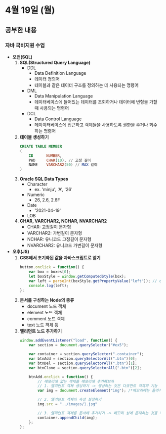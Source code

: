 # 4월 19일 (월)
## 공부한 내용
### 자바 국비지원 수업
- **오전(SQL)**  
  1. **SQL(Structured Query Language)**
      - DDL
        - Data Definition Language
        - 데이터 정의어
        - 테이블과 같은 데이터 구조를 정의하는 데 사용되는 명령어
      - DML
        - Data Manipulation Language
        - 데이터베이스에 들어있는 데이터를 조회하거나 데이터에 변형을 가할 때 사용되는 명령어
      - DCL
        - Data Control Language
        - 데이이터베이스에 접근하고 객체들을 사용하도록 권한을 주거나 회수하는 명령어
  3. **테이블 생성하기**
      ```sql
      CREATE TABLE MEMBER
      (
          ID      NUMBER,
          PWD     CHAR(10), // 고정 길이
          NAME    VARCHAR2(50) // MAX 길이
      )
      ```
  5. **Oracle SQL Data Types**
      - Character
        - ex. 'minju', 'A', '26'
      - Numeric
        - 26, 2.6, 2.6F
      - Date
        - '2021-04-19'
      - LOB
  6. **CHAR, VARCHAR2, NCHAR, NVARCHAR2**
      - CHAR: 고정길이 문자형
      - VARCHAR2: 가변길이 문자형
      - NCHAR: 유니코드 고정길이 문자형
      - NVARCHAR2: 유니코드 가변길이 문자형
- **오후(JS)**  
  1. **CSS에서 초기화된 값을 자바스크립트로 얻기**
      ```js
      button.onclick = function() {
          var box = boxes[0];
          let boxStyle = window.getComputedStyle(box); 
          var left = parseInt(boxStyle.getPropertyValue("left")); // css 초기화값 얻기
          console.log(left);
      };
      ```
  3. **문서를 구성하는 Node의 종류**
      - document 노드 객체
      - element 노드 객체
      - comment 노드 객체
      - text 노드 객체 등
  5. **엘리먼트 노드 추가하기**
      ```js
      window.addEventListener("load", function() {
          var section = document.querySelector("#ex5");

          var container = section.querySelector(".container");
          var btnAdd = section.querySelectorAll(".btn")[0];
          var btnDel = section.querySelectorAll(".btn")[1];
          var btnClone = section.querySelectorAll(".btn")[2];

          btnAdd.onclick = function() {
              // 메모리에 없는 객체를 메모리에 추가해보자
              // 1. 엘리먼트 객체 생성하기 -> 생성하는 것은 다큐먼트 객체의 기능
              var img = document.createElement("img"); /*메모리에는 올라가 있지만 화면에는 나오지 않은 상태*/

              // 2. 엘리먼트 객체의 속성 설정하기
              img.src = "../images/1.jpg"

              // 3. 엘리먼트 객체를 문서에 추가하기 -> 메모리 상에 존재하는 것을 화면에 출력하기
              container.appendChild(img); 
          };
      };
      ```
